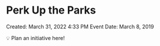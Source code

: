 # Perk Up the Parks

Created: March 31, 2022 4:33 PM
Event Date: March 8, 2019

<aside>
💡 Plan an initiative here!

</aside>